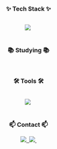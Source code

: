 <!--타이틀 부분-->
<div align="center">
  <img src="" />
</div>

<!--내용 부분-->
<h3 align="center">✨ Tech Stack ✨</h3>
<div align="center">
  
</div>

<div align="center">
</div>

<br>

<div align="center">
  <img src="https://img.shields.io/badge/python-3670A0?style=for-the-badge&logo=python&logoColor=ffdd54" />&nbsp
  
</div>

<br>

<h3 align="center">📚 Studying 📚</h3>
<div align="center">
  
</div>

<br>

<h3 align="center">🛠 Tools 🛠</h3>
<div align="center">
  
</div>

<div align="center">
</div>

<br>

<div align="center">
  <img src="https://img.shields.io/badge/VSCode-2C2C32.svg?style=for-the-badge&logo=visual-studio-code&logoColor=22ABF3" />&nbsp
<!--   <img src="https://img.shields.io/badge/Colab-2C2C32.svg?style=for-the-badge&logo=googlecolab&logoColor=F9AB00" />&nbsp -->
</div>

<br>

<h3 align="center">📫 Contact 📫</h3>
<div align="center">
  <a href="https://velog.io/@elre519/posts">
    <img src="https://img.shields.io/badge/Velog-1EBC8F?style=for-the-badge&logo=velog&logoColor=white" />&nbsp
  </a>
  <a href="mailto:elre519@naver.com">
    <img
      src="https://img.shields.io/badge/elre519@naver.com-D14836?style=for-the-badge&logo=gmail&logoColor=white"/>&nbsp
  </a>
</div>
